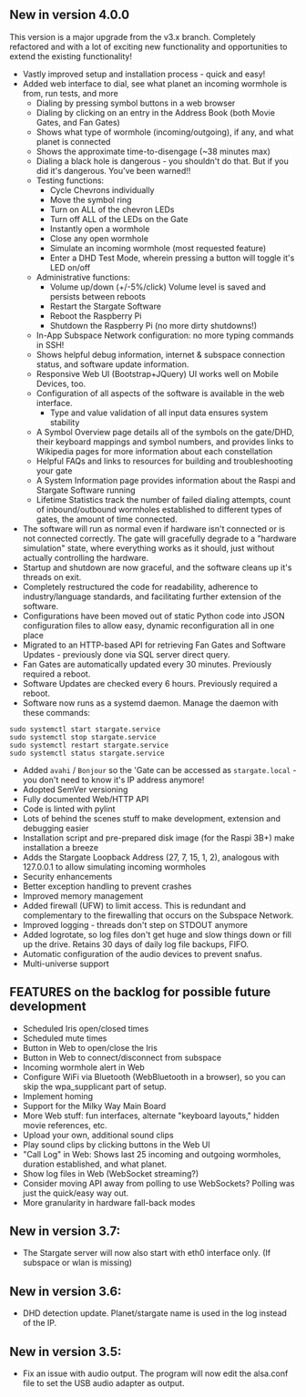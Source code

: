 ## New in version 4.0.0
This version is a major upgrade from the v3.x branch. Completely refactored and with a lot of exciting new functionality and opportunities to extend the existing functionality!

- Vastly improved setup and installation process - quick and easy!
- Added web interface to dial, see what planet an incoming wormhole is from, run tests, and more
  - Dialing by pressing symbol buttons in a web browser
  - Dialing by clicking on an entry in the Address Book (both Movie Gates, and Fan Gates)
  - Shows what type of wormhole (incoming/outgoing), if any, and what planet is connected
  - Shows the approximate time-to-disengage (~38 minutes max)
  - Dialing a black hole is dangerous - you shouldn't do that. But if you did it's dangerous. You've been warned!!
  - Testing functions:
    - Cycle Chevrons individually
    - Move the symbol ring
    - Turn on ALL of the chevron LEDs
    - Turn off ALL of the LEDs on the Gate
    - Instantly open a wormhole
    - Close any open wormhole
    - Simulate an incoming wormhole (most requested feature)
    - Enter a DHD Test Mode, wherein pressing a button will toggle it's LED on/off
  - Administrative functions:
    - Volume up/down (+/-5%/click) Volume level is saved and persists between reboots
    - Restart the Stargate Software
    - Reboot the Raspberry Pi
    - Shutdown the Raspberry Pi (no more dirty shutdowns!)
  - In-App Subspace Network configuration: no more typing commands in SSH!
  - Shows helpful debug information, internet & subspace connection status, and software update information.
  - Responsive Web UI (Bootstrap+JQuery) UI works well on Mobile Devices, too.
  - Configuration of all aspects of the software is available in the web interface.
    - Type and value validation of all input data ensures system stability
  - A Symbol Overview page details all of the symbols on the gate/DHD, their keyboard mappings and symbol numbers, and provides links to Wikipedia pages for more information about each constellation
  - Helpful FAQs and links to resources for building and troubleshooting your gate
  - A System Information page provides information about the Raspi and Stargate Software running
  - Lifetime Statistics track the number of failed dialing attempts, count of inbound/outbound wormholes established to different types of gates, the amount of time connected.
- The software will run as normal even if hardware isn't connected or is not connected correctly. The gate will gracefully degrade to a "hardware simulation" state, where everything works as it should, just without actually controlling the hardware.
- Startup and shutdown are now graceful, and the software cleans up it's threads on exit.
- Completely restructured the code for readability, adherence to industry/language standards, and facilitating further extension of the software.
- Configurations have been moved out of static Python code into JSON configuration files to allow easy, dynamic reconfiguration all in one place
- Migrated to an HTTP-based API for retrieving Fan Gates and Software Updates - previously done via SQL server direct query.
- Fan Gates are automatically updated every 30 minutes. Previously required a reboot.
- Software Updates are checked every 6 hours. Previously required a reboot.
- Software now runs as a systemd daemon. Manage the daemon with these commands:
```
sudo systemctl start stargate.service
sudo systemctl stop stargate.service
sudo systemctl restart stargate.service
sudo systemctl status stargate.service
```
- Added `avahi` / `Bonjour` so the 'Gate can be accessed as `stargate.local` - you don't need to know it's IP address anymore!
- Adopted SemVer versioning
- Fully documented Web/HTTP API
- Code is linted with pylint
- Lots of behind the scenes stuff to make development, extension and debugging easier
- Installation script and pre-prepared disk image (for the Raspi 3B+) make installation a breeze
- Adds the Stargate Loopback Address (27, 7, 15, 1, 2), analogous with 127.0.0.1 to allow simulating incoming wormholes
- Security enhancements
- Better exception handling to prevent crashes
- Improved memory management
- Added firewall (UFW) to limit access. This is redundant and complementary to the firewalling that occurs on the Subspace Network.
- Improved logging - threads don't step on STDOUT anymore
- Added logrotate, so log files don't get huge and slow things down or fill up the drive. Retains 30 days of daily log file backups, FIFO.
- Automatic configuration of the audio devices to prevent snafus.
- Multi-universe support

## FEATURES on the backlog for possible future development
  - Scheduled Iris open/closed times
  - Scheduled mute times
  - Button in Web to open/close the Iris
  - Button in Web to connect/disconnect from subspace
  - Incoming wormhole alert in Web
  - Configure WiFi via Bluetooth (WebBluetooth in a browser), so you can skip the wpa_supplicant part of setup.
  - Implement homing
  - Support for the Milky Way Main Board
  - More Web stuff: fun interfaces, alternate "keyboard layouts," hidden movie references, etc.
  - Upload your own, additional sound clips
  - Play sound clips by clicking buttons in the Web UI
  - "Call Log" in Web: Shows last 25 incoming and outgoing wormholes, duration established, and what planet.
  - Show log files in Web (WebSocket streaming?)
  - Consider moving API away from polling to use WebSockets? Polling was just the quick/easy way out.
  - More granularity in hardware fall-back modes

## New in version 3.7:
- The Stargate server will now also start with eth0 interface only. (If subspace or wlan is missing)

## New in version 3.6:
- DHD detection update. Planet/stargate name is used in the log instead of the IP.

## New in version 3.5:
- Fix an issue with audio output. The program will now edit the alsa.conf file to set the USB audio adapter as output.
